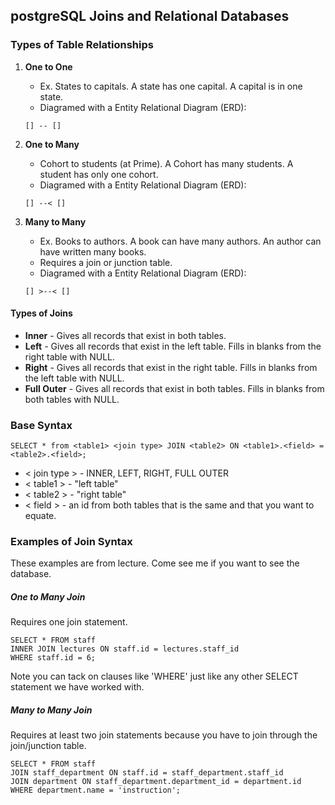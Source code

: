 ## postgreSQL Joins and Relational Databases

### Types of Table Relationships
1. **One to One**
	* Ex. States to capitals. A state has one capital. A capital is in one state.  
	* Diagramed with a Entity Relational Diagram (ERD):
	
	```
	[] -- []
	```
2. **One to Many**
	* Cohort to students (at Prime). A Cohort has many students. A student has only one cohort. 
	* Diagramed with a Entity Relational Diagram (ERD):
	
	```
	[] --< []
	```
3. **Many to Many**
	* Ex. Books to authors. A book can have many authors. An author can have written many books.
	* Requires a join or junction table.
	* Diagramed with a Entity Relational Diagram (ERD):
	
	```
	[] >--< []
	```

#### Types of Joins
* **Inner** - Gives all records that exist in both tables.
* **Left** - Gives all records that exist in the left table. Fills in blanks from the right table with NULL.
* **Right** - Gives all records that exist in the right table. Fills in blanks from the left table with NULL.
* **Full Outer** - Gives all records that exist in both tables. Fills in blanks from both tables with NULL.

### Base Syntax

```
SELECT * from <table1> <join type> JOIN <table2> ON <table1>.<field> = <table2>.<field>;
```
* < join type > - INNER, LEFT, RIGHT, FULL OUTER
* < table1 > - "left table"
* < table2 > - "right table"
* < field > - an id from both tables that is the same and that you want to equate.

### Examples of Join Syntax
These examples are from lecture. Come see me if you want to see the database.

##### One to Many Join
Requires one join statement.

```
SELECT * FROM staff
INNER JOIN lectures ON staff.id = lectures.staff_id
WHERE staff.id = 6;
```
Note you can tack on clauses like 'WHERE' just like any other SELECT statement we have worked with.

##### Many to Many Join
Requires at least two join statements because you have to join through the join/junction table. 

```
SELECT * FROM staff
JOIN staff_department ON staff.id = staff_department.staff_id
JOIN department ON staff_department.department_id = department.id
WHERE department.name = 'instruction';
```

